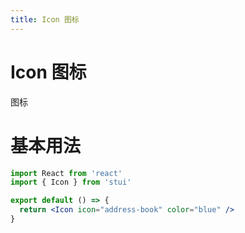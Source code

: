 ```yaml
---
title: Icon 图标
---
```


# Icon 图标

图标

# 基本用法

```jsx
import React from 'react'
import { Icon } from 'stui'

export default () => {
  return <Icon icon="address-book" color="blue" />
}
```
